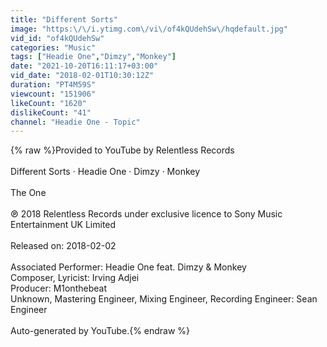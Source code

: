 ```yaml
---
title: "Different Sorts"
image: "https:\/\/i.ytimg.com\/vi\/of4kQUdehSw\/hqdefault.jpg"
vid_id: "of4kQUdehSw"
categories: "Music"
tags: ["Headie One","Dimzy","Monkey"]
date: "2021-10-20T16:11:17+03:00"
vid_date: "2018-02-01T10:30:12Z"
duration: "PT4M59S"
viewcount: "151906"
likeCount: "1620"
dislikeCount: "41"
channel: "Headie One - Topic"
---
```

{% raw %}Provided to YouTube by Relentless Records<br /><br />Different Sorts · Headie One · Dimzy · Monkey<br /><br />The One<br /><br />℗ 2018 Relentless Records under exclusive licence to Sony Music Entertainment UK Limited<br /><br />Released on: 2018-02-02<br /><br />Associated  Performer: Headie One feat. Dimzy &amp; Monkey<br />Composer, Lyricist: Irving Adjei<br />Producer: M1onthebeat<br />Unknown, Mastering  Engineer, Mixing  Engineer, Recording  Engineer: Sean Engineer<br /><br />Auto-generated by YouTube.{% endraw %}
